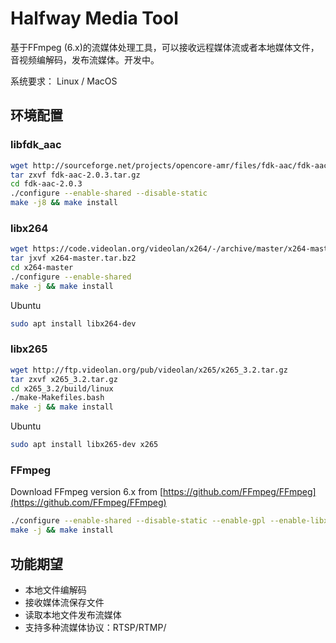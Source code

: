 # Halfway Media Tool

基于FFmpeg (6.x)的流媒体处理工具，可以接收远程媒体流或者本地媒体文件，音视频编解码，发布流媒体。开发中。

系统要求： Linux / MacOS

## 环境配置

### libfdk_aac

```sh
wget http://sourceforge.net/projects/opencore-amr/files/fdk-aac/fdk-aac-2.0.3.tar.gz/download -O fdk-aac-2.0.3.tar.gz
tar zxvf fdk-aac-2.0.3.tar.gz
cd fdk-aac-2.0.3
./configure --enable-shared --disable-static
make -j8 && make install
```

### libx264

```sh
wget https://code.videolan.org/videolan/x264/-/archive/master/x264-master.tar.bz2
tar jxvf x264-master.tar.bz2
cd x264-master
./configure --enable-shared
make -j && make install
```

Ubuntu

```sh
sudo apt install libx264-dev
```

### libx265

```sh
wget http://ftp.videolan.org/pub/videolan/x265/x265_3.2.tar.gz
tar zxvf x265_3.2.tar.gz
cd x265_3.2/build/linux
./make-Makefiles.bash
make -j && make install
```

Ubuntu

```sh
sudo apt install libx265-dev x265
```

### FFmpeg

Download FFmpeg version 6.x from [https://github.com/FFmpeg/FFmpeg](https://github.com/FFmpeg/FFmpeg)

```sh
./configure --enable-shared --disable-static --enable-gpl --enable-libx264  --enable-libx265 --enable-nonfree --enable-libfdk-aac
make -j && make install
```

## 功能期望

- 本地文件编解码
- 接收媒体流保存文件
- 读取本地文件发布流媒体
- 支持多种流媒体协议：RTSP/RTMP/
